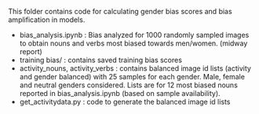 This folder contains code for calculating gender bias scores and bias amplification in models. 
- bias_analysis.ipynb : Bias analyzed for 1000 randomly sampled images to obtain nouns and verbs most biased towards men/women. (midway report)
- training bias/ : contains saved training bias scores 
- activity_nouns, activity_verbs : contains balanced image id lists (activity and gender balanced) with 25 samples for each gender. Male, female and neutral genders considered. Lists are for 12 most biased nouns reported in bias_analysis.ipynb (based on sample availability).
- get_activitydata.py : code to generate the balanced image id lists



